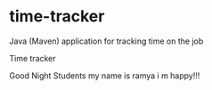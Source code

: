 # time-tracker
Java (Maven) application for tracking time on the job

Time tracker

Good Night Students my name is ramya i m happy!!!
